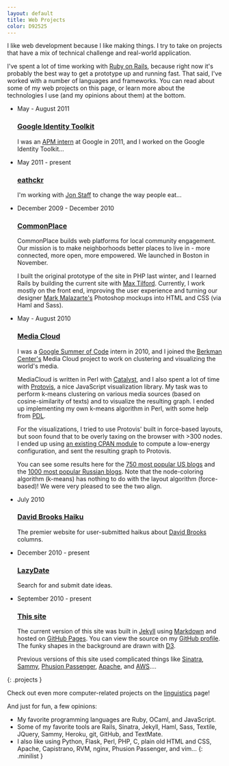 ```yaml
---
layout: default
title: Web Projects
color: D92525
---
```


I like web development because I like making things. I try to take on projects that have a mix of technical challenge and real-world application.
  
I've spent a lot of time working with [Ruby on Rails](http://rubyonrails.org), because right now it's probably the best way to get a prototype up and running fast. That said, I've worked with a number of languages and frameworks. You can read about some of my web projects on this page, or learn more about the technologies I use (and my opinions about them) at the bottom.  

* May - August 2011

  ### [Google Identity Toolkit](http://code.google.com/apis/identitytoolkit/)
  
  I was an [APM intern](http://www.andrewmunn.com/2011/02/why-apm/) at Google in 2011, and I worked on the Google Identity Toolkit...
  
* May 2011 - present

  ### [eathckr](http://eathckr.com)
  
  I'm working with [Jon Staff]() to change the way people eat...

* December 2009 - December 2010
  
  ### [CommonPlace](http://fallschurch.ourcommonplace.com)
      
  CommonPlace builds web platforms for local community engagement. Our mission is to make neighborhoods better places to live in - more connected, more open, more empowered. We launched in Boston in November.
      
  I built the original prototype of the site in PHP last winter, and I learned Rails by building the current site with [Max Tilford](http://twopoxies.net). Currently, I work mostly on the front end, improving the user experience and turning our designer [Mark Malazarte's](http://markmalazarte.com/) Photoshop mockups into HTML and CSS (via Haml and Sass).
      
* May - August 2010
  
  ### [Media Cloud](http://mediacloud.org)
  
  I was a [Google Summer of Code](http://code.google.com/soc) intern in 2010, and I joined the [Berkman Center's](http://cyber.law.harvard.edu) Media Cloud project to work on clustering and visualizing the world's media.
  
  MediaCloud is written in Perl with [Catalyst](http://www.catalystframework.org/), and I also spent a lot of time with [Protovis](http://vis.stanford.edu/protovis/), a nice JavaScript visualization library. My task was to perform k-means clustering on various media sources (based on cosine-similarity of texts) and to visualize the resulting graph. I ended up implementing my own k-means algorithm in Perl, with some help from [PDL](http://pdl.perl.org). 
  
  For the visualizations, I tried to use Protovis' built in force-based layouts, but soon found that to be overly taxing on the browser with &gt;300 nodes. I ended up using [an existing CPAN module](http://search.cpan.org/~thospel/Graph-Layout-Aesthetic-0.12/) to compute a low-energy configuration, and sent the resulting graph to Protovis.
  
  You can see some results here for the [750 most popular US blogs](/mediacloud/us_popular) and the [1000 most popular Russian blogs](/mediacloud/russian_popular). Note that the node-coloring algorithm (k-means) has nothing to do with the layout algorithm (force-based)! We were very pleased to see the two align.
  
* July 2010
  
  ### [David Brooks Haiku](http://davidbrookshaiku.com)
  
  The premier website for user-submitted haikus about [David Brooks](http://topics.nytimes.com/top/opinion/editorialsandoped/oped/columnists/davidbrooks/index.html) columns.
  
* December 2010 - present
  
  ### [LazyDate](http://lazydate.com)
  
  Search for and submit date ideas. 
  
* September 2010 - present

  ### [This site](http://jon-levine.com/)
  
  The current version of this site was built in [Jekyll](http://jekyllrb.com/) using
  [Markdown](http://en.wikipedia.org/wiki/Markdown) and hosted on [GitHub Pages](http://pages.github.com/).
  You can view the source on my [GitHub profile](https://github.com/tlozoot/tlozoot.github.com). The funky
  shapes in the background are drawn with [D3](http://mbostock.github.com/d3/).
  
  Previous versions of this site used complicated things like [Sinatra](http://www.sinatrarb.com/),
  [Sammy](http://code.quirkey.com/sammy/), [Phusion Passenger](http://www.modrails.com/), 
  [Apache](http://httpd.apache.org/), and [AWS](http://aws.amazon.com)....
  
  
  <!-- I put up this site in large part to learn system administration. I bought an Ubuntu VPS on [<del>prgmr</del>](http://prgmr.com) [AWS](http://aws.amazon.com) so that I could spend my spare time configuring [<del>nginx</del>](http://nginx.org/) [Apache](http://httpd.apache.org/), [Phusion Passenger](http://www.modrails.com/), [RVM](http://rvm.beginrescueend.com/), and lots of other fun tools.
  
  I also wanted to play around with [Sammy](http://code.quirkey.com/sammy/), a cool new JavaScript library for implementing (effectively) client-side controllers. The back-end is in [Sinatra](http://www.sinatrarb.com/), though  there's not much dynamic content. -->
{: .projects }

Check out even more computer-related projects on the [linguistics](/ling.html) page!

And just for fun, a few opinions:

* My favorite programming languages are Ruby, OCaml, and JavaScript.
* Some of my favorite tools are Rails, Sinatra, Jekyll, Haml, Sass, Textile, JQuery, Sammy, Heroku, git, GitHub, and TextMate.
* I also like using Python, Flask, Perl, PHP, C, plain old HTML and CSS, Apache, Capistrano, RVM, nginx, Phusion Passenger, and vim...
{: .minilist }

